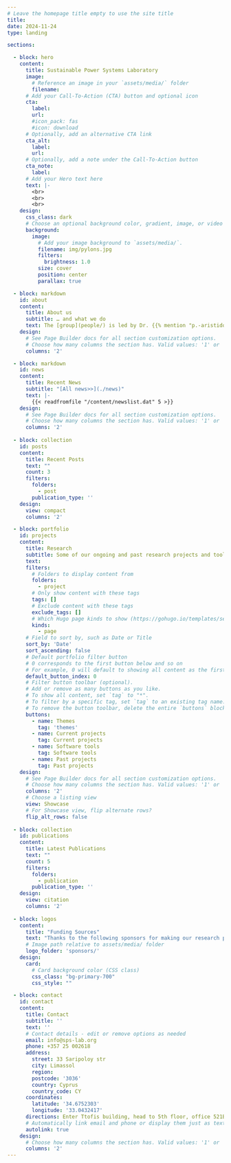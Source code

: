 ```yaml
---
# Leave the homepage title empty to use the site title
title:
date: 2024-11-24
type: landing

sections:

  - block: hero
    content:
      title: Sustainable Power Systems Laboratory
      image:
        # Reference an image in your `assets/media/` folder
        filename: 
      # Add your Call-To-Action (CTA) button and optional icon
      cta:
        label: 
        url: 
        #icon_pack: fas
        #icon: download
      # Optionally, add an alternative CTA link
      cta_alt:
        label: 
        url: 
      # Optionally, add a note under the Call-To-Action button
      cta_note:
        label:       
      # Add your Hero text here
      text: |-
        <br>      
        <br>
        <br>
    design:
      css_class: dark
      # Choose an optional background color, gradient, image, or video
      background:
        image:
          # Add your image background to `assets/media/`.
          filename: img/pylons.jpg
          filters:
            brightness: 1.0
          size: cover
          position: center
          parallax: true

  - block: markdown
    id: about
    content:
      title: About us
      subtitle: … and what we do
      text: The [group](people/) is led by Dr. {{% mention "p.-aristidou" %}} and is part of the [Department of Electrical Engineering and Computer Engineering and Informatics](https://www.cut.ac.cy/faculties/fet/eecei/?languageId=1) at the Cyprus University of Technology. <br> We work on making future electric power systems sustainable, secure, and resilient. Our research brings together mathematical tools from the areas of numerical analysis and optimization, with high performance computational tools and machine learning techniques, to tackle modern power system problems.
    design:
      # See Page Builder docs for all section customization options.
      # Choose how many columns the section has. Valid values: '1' or '2'.
      columns: '2'

  - block: markdown
    id: news
    content:
      title: Recent News
      subtitle: "[All news>>](./news)"
      text: |-
        {{< readfromfile "/content/newslist.dat" 5 >}} 
    design:
      # See Page Builder docs for all section customization options.
      # Choose how many columns the section has. Valid values: '1' or '2'.
      columns: '2'
 
  - block: collection
    id: posts
    content:
      title: Recent Posts
      text: ""
      count: 3
      filters:
        folders:
          - post
        publication_type: ''
    design:
      view: compact
      columns: '2'

  - block: portfolio
    id: projects
    content:
      title: Research
      subtitle: Some of our ongoing and past research projects and tools
      text: 
      filters:
        # Folders to display content from
        folders:
          - project
        # Only show content with these tags
        tags: []
        # Exclude content with these tags
        exclude_tags: []
        # Which Hugo page kinds to show (https://gohugo.io/templates/section-templates/#page-kinds)
        kinds:
          - page
      # Field to sort by, such as Date or Title
      sort_by: 'Date'
      sort_ascending: false
      # Default portfolio filter button
      # 0 corresponds to the first button below and so on
      # For example, 0 will default to showing all content as the first button below shows content with *any* tag
      default_button_index: 0
      # Filter button toolbar (optional).
      # Add or remove as many buttons as you like.
      # To show all content, set `tag` to "*".
      # To filter by a specific tag, set `tag` to an existing tag name.
      # To remove the button toolbar, delete the entire `buttons` block.
      buttons:
        - name: Themes
          tag: 'themes'
        - name: Current projects
          tag: Current projects
        - name: Software tools
          tag: Software tools
        - name: Past projects
          tag: Past projects
    design:
      # See Page Builder docs for all section customization options.
      # Choose how many columns the section has. Valid values: '1' or '2'.
      columns: '2'
      # Choose a listing view
      view: Showcase
      # For Showcase view, flip alternate rows?
      flip_alt_rows: false
  
  - block: collection
    id: publications
    content:
      title: Latest Publications
      text: ""
      count: 5
      filters:
        folders:
          - publication
        publication_type: ''
    design:
      view: citation
      columns: '2'
  
  - block: logos
    content:
      title: "Funding Sources"
      text: "Thanks to the following sponsors for making our research possible!"
      # Image path relative to assets/media/ folder
      logo_folder: 'sponsors/'
    design:
      card:
        # Card background color (CSS class)
        css_class: "bg-primary-700"
        css_style: ""

  - block: contact
    id: contact
    content:
      title: Contact
      subtitle: ''
      text: ''
      # Contact details - edit or remove options as needed
      email: info@sps-lab.org
      phone: +357 25 002618
      address:
        street: 33 Saripoloy str
        city: Limassol
        region: 
        postcode: '3036'
        country: Cyprus
        country_code: CY
      coordinates:
        latitude: '34.6752303'
        longitude: '33.0432417'
      directions: Enter Ttofis building, head to 5th floor, office 521B
      # Automatically link email and phone or display them just as text?
      autolink: true
    design:
      # Choose how many columns the section has. Valid values: '1' or '2'.
      columns: '2'
---
```

